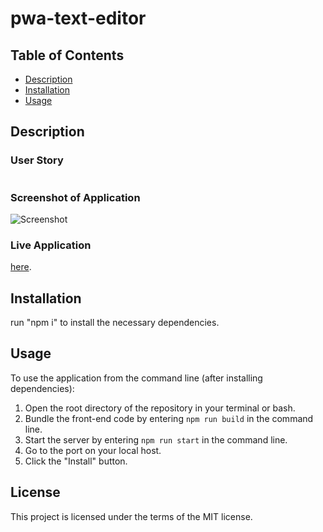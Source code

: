 # pwa-text-editor

## Table of Contents

* [Description](#description)
* [Installation](#installation)
* [Usage](#usage)

## Description



### User Story

```

```


### Screenshot of Application

![Screenshot](./)



### Live Application
 [here]().

## Installation

run "npm i" to install the necessary dependencies.

## Usage

To use the application from the command line (after installing dependencies):
1. Open the root directory of the repository in your terminal or bash.
2. Bundle the front-end code by entering ```npm run build``` in the command line.
3. Start the server by entering ```npm run start``` in the command line.
4. Go to the port on your local host.
5. Click the "Install" button.

## License
This project is licensed under the terms of the MIT license.